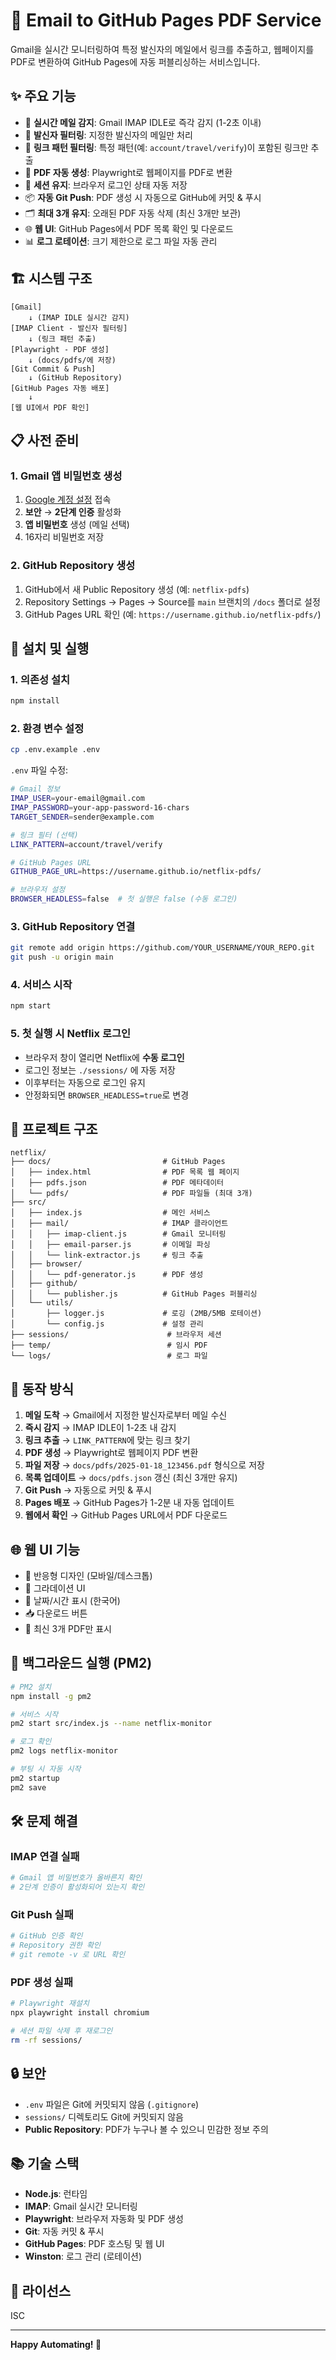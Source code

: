 # 📧 Email to GitHub Pages PDF Service

Gmail을 실시간 모니터링하여 특정 발신자의 메일에서 링크를 추출하고, 웹페이지를 PDF로 변환하여 GitHub Pages에 자동 퍼블리싱하는 서비스입니다.

## ✨ 주요 기능

- 🔔 **실시간 메일 감지**: Gmail IMAP IDLE로 즉각 감지 (1-2초 이내)
- 🎯 **발신자 필터링**: 지정한 발신자의 메일만 처리
- 🔗 **링크 패턴 필터링**: 특정 패턴(예: `account/travel/verify`)이 포함된 링크만 추출
- 📄 **PDF 자동 생성**: Playwright로 웹페이지를 PDF로 변환
- 🔐 **세션 유지**: 브라우저 로그인 상태 자동 저장
- 📦 **자동 Git Push**: PDF 생성 시 자동으로 GitHub에 커밋 & 푸시
- 🗂️ **최대 3개 유지**: 오래된 PDF 자동 삭제 (최신 3개만 보관)
- 🌐 **웹 UI**: GitHub Pages에서 PDF 목록 확인 및 다운로드
- 📊 **로그 로테이션**: 크기 제한으로 로그 파일 자동 관리

## 🏗️ 시스템 구조

```
[Gmail]
    ↓ (IMAP IDLE 실시간 감지)
[IMAP Client - 발신자 필터링]
    ↓ (링크 패턴 추출)
[Playwright - PDF 생성]
    ↓ (docs/pdfs/에 저장)
[Git Commit & Push]
    ↓ (GitHub Repository)
[GitHub Pages 자동 배포]
    ↓
[웹 UI에서 PDF 확인]
```

## 📋 사전 준비

### 1. Gmail 앱 비밀번호 생성

1. [Google 계정 설정](https://myaccount.google.com/) 접속
2. **보안** → **2단계 인증** 활성화
3. **앱 비밀번호** 생성 (메일 선택)
4. 16자리 비밀번호 저장

### 2. GitHub Repository 생성

1. GitHub에서 새 Public Repository 생성 (예: `netflix-pdfs`)
2. Repository Settings → Pages → Source를 `main` 브랜치의 `/docs` 폴더로 설정
3. GitHub Pages URL 확인 (예: `https://username.github.io/netflix-pdfs/`)

## 🚀 설치 및 실행

### 1. 의존성 설치

```bash
npm install
```

### 2. 환경 변수 설정

```bash
cp .env.example .env
```

`.env` 파일 수정:

```bash
# Gmail 정보
IMAP_USER=your-email@gmail.com
IMAP_PASSWORD=your-app-password-16-chars
TARGET_SENDER=sender@example.com

# 링크 필터 (선택)
LINK_PATTERN=account/travel/verify

# GitHub Pages URL
GITHUB_PAGE_URL=https://username.github.io/netflix-pdfs/

# 브라우저 설정
BROWSER_HEADLESS=false  # 첫 실행은 false (수동 로그인)
```

### 3. GitHub Repository 연결

```bash
git remote add origin https://github.com/YOUR_USERNAME/YOUR_REPO.git
git push -u origin main
```

### 4. 서비스 시작

```bash
npm start
```

### 5. 첫 실행 시 Netflix 로그인

- 브라우저 창이 열리면 Netflix에 **수동 로그인**
- 로그인 정보는 `./sessions/` 에 자동 저장
- 이후부터는 자동으로 로그인 유지
- 안정화되면 `BROWSER_HEADLESS=true`로 변경

## 📁 프로젝트 구조

```
netflix/
├── docs/                         # GitHub Pages
│   ├── index.html                # PDF 목록 웹 페이지
│   ├── pdfs.json                 # PDF 메타데이터
│   └── pdfs/                     # PDF 파일들 (최대 3개)
├── src/
│   ├── index.js                  # 메인 서비스
│   ├── mail/                     # IMAP 클라이언트
│   │   ├── imap-client.js        # Gmail 모니터링
│   │   ├── email-parser.js       # 이메일 파싱
│   │   └── link-extractor.js     # 링크 추출
│   ├── browser/
│   │   └── pdf-generator.js      # PDF 생성
│   ├── github/
│   │   └── publisher.js          # GitHub Pages 퍼블리싱
│   └── utils/
│       ├── logger.js             # 로깅 (2MB/5MB 로테이션)
│       └── config.js             # 설정 관리
├── sessions/                      # 브라우저 세션
├── temp/                          # 임시 PDF
└── logs/                          # 로그 파일
```

## 📝 동작 방식

1. **메일 도착** → Gmail에서 지정한 발신자로부터 메일 수신
2. **즉시 감지** → IMAP IDLE이 1-2초 내 감지
3. **링크 추출** → `LINK_PATTERN`에 맞는 링크 찾기
4. **PDF 생성** → Playwright로 웹페이지 PDF 변환
5. **파일 저장** → `docs/pdfs/2025-01-18_123456.pdf` 형식으로 저장
6. **목록 업데이트** → `docs/pdfs.json` 갱신 (최신 3개만 유지)
7. **Git Push** → 자동으로 커밋 & 푸시
8. **Pages 배포** → GitHub Pages가 1-2분 내 자동 업데이트
9. **웹에서 확인** → GitHub Pages URL에서 PDF 다운로드

## 🌐 웹 UI 기능

- 📱 반응형 디자인 (모바일/데스크톱)
- 🎨 그라데이션 UI
- 📅 날짜/시간 표시 (한국어)
- 📥 다운로드 버튼
- 🔄 최신 3개 PDF만 표시

## 🔧 백그라운드 실행 (PM2)

```bash
# PM2 설치
npm install -g pm2

# 서비스 시작
pm2 start src/index.js --name netflix-monitor

# 로그 확인
pm2 logs netflix-monitor

# 부팅 시 자동 시작
pm2 startup
pm2 save
```

## 🛠️ 문제 해결

### IMAP 연결 실패
```bash
# Gmail 앱 비밀번호가 올바른지 확인
# 2단계 인증이 활성화되어 있는지 확인
```

### Git Push 실패
```bash
# GitHub 인증 확인
# Repository 권한 확인
# git remote -v 로 URL 확인
```

### PDF 생성 실패
```bash
# Playwright 재설치
npx playwright install chromium

# 세션 파일 삭제 후 재로그인
rm -rf sessions/
```

## 🔒 보안

- `.env` 파일은 Git에 커밋되지 않음 (`.gitignore`)
- `sessions/` 디렉토리도 Git에 커밋되지 않음
- **Public Repository**: PDF가 누구나 볼 수 있으니 민감한 정보 주의

## 📚 기술 스택

- **Node.js**: 런타임
- **IMAP**: Gmail 실시간 모니터링
- **Playwright**: 브라우저 자동화 및 PDF 생성
- **Git**: 자동 커밋 & 푸시
- **GitHub Pages**: PDF 호스팅 및 웹 UI
- **Winston**: 로그 관리 (로테이션)

## 📄 라이선스

ISC

---

**Happy Automating! 🚀**
